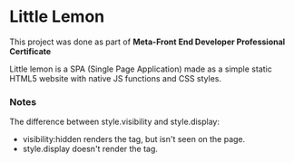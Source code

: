 # Little Lemon
This project was done as part of <b>Meta-Front End Developer Professional Certificate</b>

Little lemon is a SPA (Single Page Application) made as a simple static HTML5 website with native JS functions and CSS styles. 

### Notes

The difference between style.visibility and style.display:
* visibility:hidden renders the tag, but isn't seen on the page.
* style.display doesn't render the tag.
